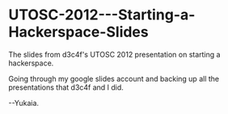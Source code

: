 # UTOSC-2012---Starting-a-Hackerspace-Slides
The slides from d3c4f's UTOSC 2012 presentation on starting a hackerspace.

Going through my google slides account and backing up all the presentations that d3c4f and I did. 
  
  --Yukaia.
